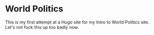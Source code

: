 # World Politics

This is my first attempt at a Hugo site for my Intro to World Politics site. Let's not fuck this up too badly now.
